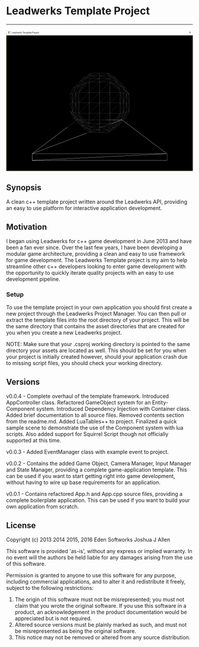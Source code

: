 # Leadwerks Template Project
---

![Sample scene](./Screenshots/Sample_Scene.png)

## Synopsis

A clean c++ template project written around the Leadwerks API, providing an easy to use platform for interactive application development.

## Motivation

I began using Leadwerks for c++ game development in June 2013 and have been a fan ever since. Over the last few years, I have been developing a modular game architecture, providing a clean and easy to use framework for game development. The Leadwerks Template project is my aim to help streamline other c++ developers looking to enter game development with the opportunity to quickly iterate quality projects with an easy to use development pipeline.

### Setup

To use the template project in your own application you should first create a new project through the Leadwerks Project Manager. You can then pull or extract the template files into the root directory of your project. This will be the same directory that contains the asset directories that are created for you when you create a new Leadwerks project.

NOTE: Make sure that your .csproj working directory is pointed to the same directory your assets are located as well. This should be set for you when your project is initially created however, should your application crash due to missing script files, you should check your working directory.

## Versions

v0.0.4 - Complete overhaul of the template framework. Introduced AppController class. Refactored GameObject system for an Entity-Component system. Introduced Dependency Injection with Container class. Added brief documentation to all source files. Removed contents section from the readme.md. Added LuaTables++ to project. Finalized a quick sample scene to demonstrate the use of the Component system with lua scripts. Also added support for Squirrel Script though not officially supported at this time.

v0.0.3 - Added EventManager class with example event to project. 

v0.0.2 - Contains the added Game Object, Camera Manager, Input Manager and State Manager, providing a complete game-application template. This can be used if you want to start getting right into game development, without having to wire up base requirements for an application.

v0.0.1 - Contains refactored App.h and App.cpp source files, providing a complete boilerplate application. This can be used if you want to build your own application from scratch.

## License

Copyright (c) 2013 2014 2015, 2016 Eden Softworks Joshua J Allen
	
This software is provided 'as-is', without any express or implied
warranty. In no event will the authors be held liable for any damages
arising from the use of this software.

Permission is granted to anyone to use this software for any purpose,
including commercial applications, and to alter it and redistribute it
freely, subject to the following restrictions:

1. The origin of this software must not be misrepresented; you must not
   claim that you wrote the original software. If you use this software
   in a product, an acknowledgement in the product documentation would be
   appreciated but is not required.
2. Altered source versions must be plainly marked as such, and must not be
   misrepresented as being the original software.
3. This notice may not be removed or altered from any source distribution.
